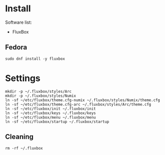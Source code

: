 # Install

Software list:
* FluxBox

## Fedora
```
sudo dnf install -y fluxbox
```

# Settings
```
mkdir -p ~/.fluxbox/styles/Arc
mkdir -p ~/.fluxbox/styles/Numix
ln -sf ~/etc/fluxbox/theme.cfg-numix ~/.fluxbox/styles/Numix/theme.cfg
ln -sf ~/etc/fluxbox/theme.cfg-arc ~/.fluxbox/styles/Arc/theme.cfg
ln -sf ~/etc/fluxbox/init ~/.fluxbox/init
ln -sf ~/etc/fluxbox/keys ~/.fluxbox/keys
ln -sf ~/etc/fluxbox/menu ~/.fluxbox/menu
ln -sf ~/etc/fluxbox/startup ~/.fluxbox/startup
```

## Cleaning
```
rm -rf ~/.fluxbox 
```

